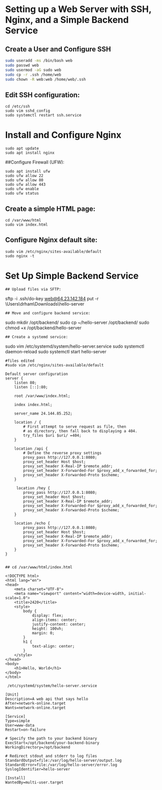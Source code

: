 # Setting up a Web Server with SSH, Nginx, and a Simple Backend Service

## Create a User and Configure SSH

```bash
sudo useradd -ms /bin/bash web
sudo passwd web
sudo usermod -aG sudo web
sudo cp -r .ssh /home/web
sudo chown -R web:web /home/web/.ssh
```
## Edit SSH configuration:
```
cd /etc/ssh
sudo vim sshd_config
sudo systemctl restart ssh.service
```
# Install and Configure Nginx
```
sudo apt update
sudo apt install nginx
```
##Configure Firewall (UFW):
```
sudo apt install ufw
sudo ufw allow 22
sudo ufw allow 80
sudo ufw allow 443
sudo ufw enable
sudo ufw status
```
## Create a simple HTML page:
```
cd /var/www/html
sudo vim index.html
```
## Configure Nginx default site:
```
sudo vim /etc/nginx/sites-available/default
sudo nginx -t
```
# Set Up Simple Backend Service
```
## Upload files via SFTP:
```
sftp -i .ssh/do-key web@64.23.142.184
put -r \Users\drham\Downloads\hello-server
```
## Move and configure backend service:
```
sudo mkdir /opt/backend/
sudo cp ~/hello-server /opt/backend/
sudo chmod +x /opt/backend/hello-server
```
## Create a systemd service:
```
sudo vim /etc/systemd/system/hello-server.service
sudo systemctl daemon-reload
sudo systemctl start hello-server
```
#files edited
#sudo vim /etc/nginx/sites-available/default

Default server configuration
server {
    listen 80;
    listen [::]:80;

    root /var/www/index.html;

    index index.html;

    server_name 24.144.85.252;

    location / {
        # First attempt to serve request as file, then
        # as directory, then fall back to displaying a 404.
        try_files $uri $uri/ =404;
    }

    location /api {
        # Define the reverse proxy settings
        proxy_pass http://127.0.0.1:8080;
        proxy_set_header Host $host;
        proxy_set_header X-Real-IP $remote_addr;
        proxy_set_header X-Forwarded-For $proxy_add_x_forwarded_for;
        proxy_set_header X-Forwarded-Proto $scheme;
    }

     location /hey {
        proxy_pass http://127.0.0.1:8080;
        proxy_set_header Host $host;
        proxy_set_header X-Real-IP $remote_addr;
        proxy_set_header X-Forwarded-For $proxy_add_x_forwarded_for;
        proxy_set_header X-Forwarded-Proto $scheme;
    }

    location /echo {
        proxy_pass http://127.0.0.1:8080;
        proxy_set_header Host $host;
        proxy_set_header X-Real-IP $remote_addr;
        proxy_set_header X-Forwarded-For $proxy_add_x_forwarded_for;
        proxy_set_header X-Forwarded-Proto $scheme;
    }
}


## cd /var/www/html/index.html

<!DOCTYPE html>
<html lang="en">
<head>
    <meta charset="UTF-8">
    <meta name="viewport" content="width=device-width, initial-scale=1.0">
    <title>2420</title>
    <style>
        body {
            display: flex;
            align-items: center;
            justify-content: center;
            height: 100vh;
            margin: 0;
        }
        h1 {
            text-align: center;
        }
    </style>
</head>
<body>
    <h1>Hello, World</h1>
</body>
</html>

 /etc/systemd/system/hello-server.service

[Unit]
Description=A web api that says hello
After=network-online.target
Wants=network-online.target

[Service]
Type=simple
User=www-data
Restart=on-failure

# Specify the path to your backend binary
ExecStart=/opt/backend/your-backend-binary
WorkingDirectory=/opt/backend

# Redirect stdout and stderr to log files
StandardOutput=file:/var/log/hello-server/output.log
StandardError=file:/var/log/hello-server/error.log
SyslogIdentifier=hello-server

[Install]
WantedBy=multi-user.target


